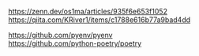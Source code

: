 https://zenn.dev/os1ma/articles/935f6e653f1052  
https://qiita.com/KRiver1/items/c1788e616b77a9bad4dd

https://github.com/pyenv/pyenv  
https://github.com/python-poetry/poetry
